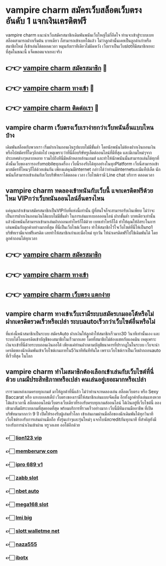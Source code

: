 # vampire charm สมัครเว็บสล็อตเว็บตรง อันดับ 1 แจกเงินเครดิตฟรี

vampire charm แนะนำเว็บสมัครสมาชิกเดิมพันพนันเว็บใหญ่ไม่กี่อึดใจ ท่านจะเข้าสู่ระบบเบทสล็อตสามารถฝากเริ่มต้น บาทเดียว ก็สามารถเข้าเบทได้แล้ว ไม่ว่าลูกค้านั้นเคยเป็นลูกค้าเก่าหรือสมาชิกใหม่ ก็เข้าเล่นได้ตลอดเวลา หมุนกับเราทีเดียวไม่ผิดหวัง เว็บเราเป็นเว็บslotที่มีสมาชิกเยอะที่สุดในขณะนี้ แจ็คพอตแจกเยอะจริง

## 👉👉 [vampire charm สมัครสมาชิก](https://bit.ly/3Ckzg5n) 🎰
## 👉👉 [vampire charm ทางเข้า](https://bit.ly/3Ckzg5n) 🎰
## 👉👉 [vampire charm ติดต่อเรา](https://bit.ly/3Ckzg5n) 🎰

## vampire charm เว็บตรงเว็บเราง่ายกว่าเว็บพนันอื่นแบบไหนบ้าง
เดิมพันสล็อตกับพวกเรา เริ่มฝากเงินถอนเงินรูปแบบไม่มีขั้นต่ำ โดยนักพนันไม่ต้องฝากเงินถอนเงินหรือไปสมัครที่ใดๆอีกต่อไป เหตุเพราะว่าที่นี่คือบริษัทรูเล็ตต์ออนไลน์ที่ดีที่สุด และมีเกมใหม่ๆจากประเทศต่างๆหลากหลาย รวมไปถึงทีนี่มีหลักหลายล้านเกมส์ และทำให้นักพนันนั้นสามารถเล่นได้ทุกที่ ดังนั้นเว็บของเรารองรับmobileทุกเครื่อง เว็บนี้รองรับได้ทุกอย่างในทุกPlatform เว็บนี่สามารถเข้ามาสมัครที่ไหนๆก็ได้ด้วยเช่นกัน เพียงแต่คุณมีinternet กล่าวได้ว่าท่านมีinternetและมีแท็ปเล็ต นักพนันก็สามารถเข้าเล่นกับเว็บบริษัทเราได้ตลอด เวลา เว็บไซต์เรามี Line chat บริการ ตลอดเวลา

## vampire charm ทดลองเข้าพนันกับเว็บนี้ แจกเครดิตฟรีด้วยไหม VIPกว่าเว็บพนันออนไลน์อื่นตรงไหน
แค่คุณกล้าเข้ามาสมัครสมาชิกเป็นVIPกับที่แห่งนี้เท่านั้น ผู้ที่สนใจก็จะสามารถรับเงินเพียบ ไม่ว่าจะเป็นการฝากเงินถอนเงินได้แบบไม่มีขั้นต่ำ ในการเล่นแทงบอลออนไลน์ ฝากขั้นต่ำ บาทเดียวเท่านั้น แล้วนักพนันก็สามารถเข้ามาเล่นฝากถอนเท่าไหร่ก็ได้ด้วย เบทเท่าไหร่ก็ได้ ทำให้คุณให้อิสระในการเล่นพนันกับลูกค้าอย่างมากที่สุด ที่นี่เป็นเว็บไซต์เว็บตรง ทำให้สมาชิกไว้ใจเว็บไซต์ที่นี่ให้เป็นno1 บริษัทเรามีแจกฟรีเครดิต เลยทำให้สมาชิกเก่าและมือใหม่ ทุกวัน ให้นำเครดิตฟรีไปใช้เดิมพันได้ โดยลูกค้าถอนได้ทุกเวลา

## 👉👉 [vampire charm สมัครสมาชิก](https://bit.ly/3Ckzg5n)
## 👉👉 [vampire charm ทางเข้า](https://bit.ly/3Ckzg5n)
## 👉👉 [vampire charm เว็บตรง แตกง่าย](https://bit.ly/3Ckzg5n)

## vampire charm ทางเข้าเว็บเรามีระบบสมัครเกมออโต้หรือไม่ ฝากเครดิตรวดเร็วหรือเปล่า ระบบautoเร็วกว่าเว็บไซต์อื่นหรือไม่
ที่แห่งนี้หน้าสมาชิกเป็นระบบ สมัครAuto ฝากเงินให้ลูกค้าให้สมาชิกเร็วมาก30 วินาทีเท่านั้นเอง และระบบได้โอนเครดิตเข้าบัญชีของสมาชิกในเร็วมากเลย โดยที่สมาชิกไม่ต้องแชทกับแอดมิน เหตุเพราะเงินจะเข้าที่นี่ด้วยระบบถอนเงินออโต้ เพียงแค่ท่านฝากตามบัญชีธนาคารที่ปรากฏในในระบบ เว็บจะนำเครดิตของนักเดิมพันเข้าเว็บไซต์เกมภายใน5วินาทีทันทีทันใด เพราะเว็บไซต์เราเป็นเว็บฝากถอนauto ที่เร็วที่สุด ในโลก

## vampire charm ทำไมสมาชิกต้องเลือกเข้าเล่นกับเว็บไซต์ที่นี่ด้วย เกมมีประสิทธิภาพหรือเปล่า คนเล่นอยู่เยอะมากหรือเปล่า
เรารวมแหล่งเกมครบทุกเกมส์ มาให้ลูกค้าที่นี่แล้ว ไม่ว่าท่านจะทดลองเล่น สล็อตเว็บตรง หรือ Sexy Baccarat หรือ แทงบอลสเต็ป เว็บตรงของเรามีให้สมาชิกเล่นแบบจัดเต็ม อีกทั้งลูกค้ายังเล่นแทงหวยได้แล้วเวลานี้ สล็อตออนไลน์เว็บตรงเว็บเดียวที่รองรับครบทุกเกมส์ออนไลน์ ได้เงินอยู่ที่เว็บไซต์นี้ ลองเข้ามาสัมผัสระบบเกมที่สุดยอดที่สุด พร้อมบริการที่รวดเร็วอย่างมาก เว็บนี้มีทีมงานมืออาชีพ ที่เปิดบริษัทมามากกว่า 9 ปี เปิดให้รองรับผู้เล่นทั่วโลก เข้าเล่นเกมผ่านมือถือของนักเดิมพันได้ทุกวินาที เว็บไซต์รองรับการเล่นผ่านมือถือ ทั้งรุ่นเก่าๆและรุ่นใหม่ๆ แจกโบนัสcreditกันทุกนาที ที่สำคัญยังมีรองรับการนำเงินเข้าผ่าน ทรูวอเลท ออโต้อีกด้วย

### 👉🏻 [lion123 vip](https://atom.io/packages/lion123vip)
### 👉🏻 [memberurw com](https://atom.io/packages/memberurwcom)
### 👉🏻 [ipro 689 v1](https://atom.io/packages/ipro689v1)
### 👉🏻 [zabb slot](https://atom.io/packages/zabbslot)
### 👉🏻 [nbet auto](https://atom.io/packages/nbetauto)
### 👉🏻 [mega168 slot](https://atom.io/packages/mega168slot)
### 👉🏻 [Imi big](https://atom.io/packages/Imibig)
### 👉🏻 [slott walletme net](https://atom.io/packages/slottwalletmenet)
### 👉🏻 [naza555](https://atom.io/packages/naza555)
### 👉🏻 [ibotx](https://atom.io/packages/ibotx)
